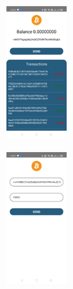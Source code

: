 <p align="start">
  <img src="assets/screenshot1.jpg" alt="image" height="350" style="padding: 10px;"/>
</p>
<p align="start">
  <img src="assets/screenshot2.jpg" alt="image" height="350" style="padding: 10px;"/>
</p>

